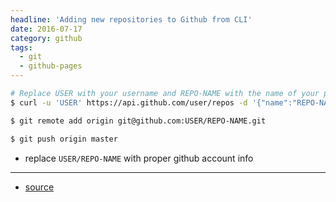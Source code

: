 ```yaml
---
headline: 'Adding new repositories to Github from CLI'
date: 2016-07-17
category: github
tags:
  - git
  - github-pages
---
```


```sh
# Replace USER with your username and REPO-NAME with the name of your project
$ curl -u 'USER' https://api.github.com/user/repos -d '{"name":"REPO-NAME","description":"Created from CLI"}'

$ git remote add origin git@github.com:USER/REPO-NAME.git

$ git push origin master
```

- replace `USER/REPO-NAME` with proper github account info

---
- [source](http://stackoverflow.com/a/7563830)